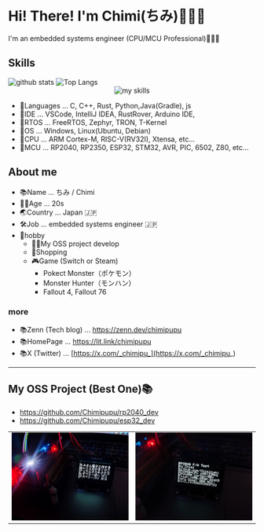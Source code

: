 # Hi! There! I'm Chimi(ちみ)🥳🇯🇵
I'm an embedded systems engineer (CPU/MCU Professional)🥳🇯🇵

## Skills

<div align="left"> 
  <img alt="github stats" height="170px" src="https://github-readme-stats.vercel.app/api/top-langs/?username=Chimipupu&theme=vue-dark&layout=compact" />
  <img alt="Top Langs" height="170px" src="https://github-readme-stats.vercel.app/api?username=Chimipupu&theme=vue-dark&layout=compact" />

<div align="center"> 
<img alt="my skills" src="https://skillicons.dev/icons?theme=dark&
perline=7&i=c,cpp,cmake,rust,java,gradle,python,js,linux,ubuntu,debian,raspberrypi,arduino,vscode" />
</div>

- 🚩Languages ... C, C++, Rust, Python,Java(Gradle), js
- 🚩IDE ... VSCode, IntelliJ IDEA, RustRover, Arduino IDE,
- 🚩RTOS ... FreeRTOS, Zephyr, TRON, T-Kernel
- 🚩OS ... Windows, Linux(Ubuntu, Debian)
- 🚩CPU ... ARM Cortex-M, RISC-V(RV32I), Xtensa, etc...
- 🚩MCU ... RP2040, RP2350, ESP32, STM32, AVR, PIC, 6502, Z80, etc...

## About me

- 📚Name ... ちみ / Chimi
- 💁‍♀️Age ... 20s
- 🌏Country ... Japan 🇯🇵
- 🛠️Job ... embedded systems engineer 🇯🇵
- 🚩hobby
  - 👩‍💻My OSS project develop
  - 🛒Shopping
  - 🎮Game (Switch or Steam)
    - Pokect Monster（ポケモン）
    - Monster Hunter（モンハン）
    - Fallout 4, Fallout 76

### more

- 📚Zenn (Tech blog) ... https://zenn.dev/chimipupu
- 📚HomePage ... https://lit.link/chimipupu
- 📚X (Twitter) ... [https://x.com/_chimipu_](https://x.com/_chimipu_)

****

## My OSS Project (Best One)📚

- https://github.com/Chimipupu/rp2040_dev
- https://github.com/Chimipupu/esp32_dev

<table>
  <tr>
    <td><img src="/doc/img/IMG_20241108_195849.jpg"></td>
    <td><img src="/doc/img/IMG_20241108_195825.jpg"></td>
  </tr>
</table>
